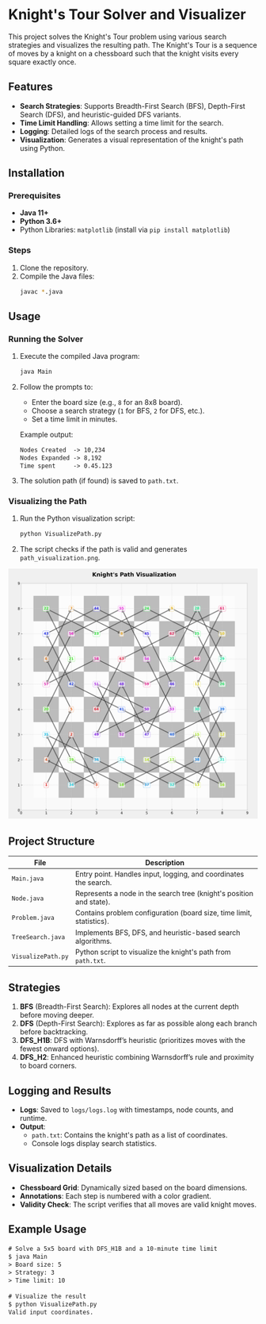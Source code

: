 # Knight's Tour Solver and Visualizer

This project solves the Knight's Tour problem using various search strategies and visualizes the resulting path. The Knight's Tour is a sequence of moves by a knight on a chessboard such that the knight visits every square exactly once.

## Features

- **Search Strategies**: Supports Breadth-First Search (BFS), Depth-First Search (DFS), and heuristic-guided DFS variants.
- **Time Limit Handling**: Allows setting a time limit for the search.
- **Logging**: Detailed logs of the search process and results.
- **Visualization**: Generates a visual representation of the knight's path using Python.

## Installation

### Prerequisites
- **Java 11+**
- **Python 3.6+**
- Python Libraries: `matplotlib` (install via `pip install matplotlib`)

### Steps
1. Clone the repository.
2. Compile the Java files:
   ```bash
   javac *.java
## Usage

### Running the Solver
1. Execute the compiled Java program:
   ```bash
   java Main
   ```
2. Follow the prompts to:
    - Enter the board size (e.g., `8` for an 8x8 board).
    - Choose a search strategy (`1` for BFS, `2` for DFS, etc.).
    - Set a time limit in minutes.

   Example output:
   ```
   Nodes Created  -> 10,234
   Nodes Expanded -> 8,192
   Time spent     -> 0.45.123
   ```

3. The solution path (if found) is saved to `path.txt`.

### Visualizing the Path
1. Run the Python visualization script:
   ```bash
   python VisualizePath.py
   ```
2. The script checks if the path is valid and generates `path_visualization.png`.

![Example Visualization](path_visualization.png)

## Project Structure

| File               | Description                                                                 |
|--------------------|-----------------------------------------------------------------------------|
| `Main.java`        | Entry point. Handles input, logging, and coordinates the search.           |
| `Node.java`        | Represents a node in the search tree (knight's position and state).        |
| `Problem.java`     | Contains problem configuration (board size, time limit, statistics).       |
| `TreeSearch.java`  | Implements BFS, DFS, and heuristic-based search algorithms.                |
| `VisualizePath.py` | Python script to visualize the knight's path from `path.txt`.              |

## Strategies

1. **BFS** (Breadth-First Search): Explores all nodes at the current depth before moving deeper.
2. **DFS** (Depth-First Search): Explores as far as possible along each branch before backtracking.
3. **DFS_H1B**: DFS with Warnsdorff’s heuristic (prioritizes moves with the fewest onward options).
4. **DFS_H2**: Enhanced heuristic combining Warnsdorff’s rule and proximity to board corners.

## Logging and Results

- **Logs**: Saved to `logs/logs.log` with timestamps, node counts, and runtime.
- **Output**:
    - `path.txt`: Contains the knight's path as a list of coordinates.
    - Console logs display search statistics.

## Visualization Details

- **Chessboard Grid**: Dynamically sized based on the board dimensions.
- **Annotations**: Each step is numbered with a color gradient.
- **Validity Check**: The script verifies that all moves are valid knight moves.

## Example Usage

```
# Solve a 5x5 board with DFS_H1B and a 10-minute time limit
$ java Main
> Board size: 5
> Strategy: 3
> Time limit: 10

# Visualize the result
$ python VisualizePath.py
Valid input coordinates.
```
